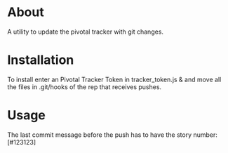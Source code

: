 # About

A utility to update the pivotal tracker with git changes. 

# Installation

To install enter an Pivotal Tracker Token in tracker_token.js & and move all the files in .git/hooks of the rep that receives pushes. 

# Usage

The last commit message before the push has to have the story number: [#123123]